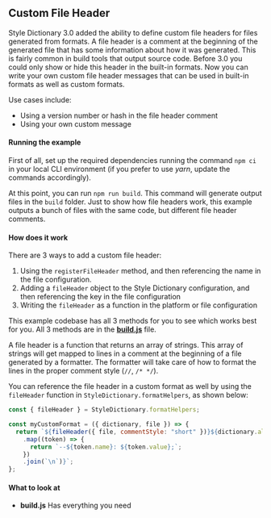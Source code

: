 ## Custom File Header

Style Dictionary 3.0 added the ability to define custom file headers for files generated from formats. A file header is a comment at the beginning of the generated file that has some information about how it was generated. This is fairly common in build tools that output source code. Before 3.0 you could only show or hide this header in the built-in formats. Now you can write your own custom file header messages that can be used in built-in formats as well as custom formats.

Use cases include:

- Using a version number or hash in the file header comment
- Using your own custom message

#### Running the example

First of all, set up the required dependencies running the command `npm ci` in your local CLI environment (if you prefer to use _yarn_, update the commands accordingly).

At this point, you can run `npm run build`. This command will generate output files in the `build` folder. Just to show how file headers work, this example outputs a bunch of files with the same code, but different file header comments.

#### How does it work

There are 3 ways to add a custom file header:

1. Using the `registerFileHeader` method, and then referencing the name in the file configuration.
1. Adding a `fileHeader` object to the Style Dictionary configuration, and then referencing the key in the file configuration
1. Writing the `fileHeader` as a function in the platform or file configuration

This example codebase has all 3 methods for you to see which works best for you. All 3 methods are in the [**build.js**](/build.js) file.

A file header is a function that returns an array of strings. This array of strings will get mapped to lines in a comment at the beginning of a file generated by a formatter. The formatter will take care of how to format the lines in the proper comment style (`//`, `/* */`).

You can reference the file header in a custom format as well by using the `fileHeader` function in `StyleDictionary.formatHelpers`, as shown below:

```javascript
const { fileHeader } = StyleDictionary.formatHelpers;

const myCustomFormat = ({ dictionary, file }) => {
  return `${fileHeader({ file, commentStyle: "short" })}${dictionary.allTokens
    .map((token) => {
      return `--${token.name}: ${token.value};`;
    })
    .join(`\n`)}`;
};
```

#### What to look at

- **build.js** Has everything you need
